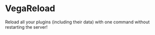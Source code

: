 # VegaReload
Reload all your plugins (including their data) with one command without restarting the server!
